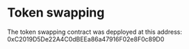 # Token swapping

The token swapping contract was depployed at this address: 0xC2019D5De22A4C0dBEEa86a47916F02e8F0c89D0